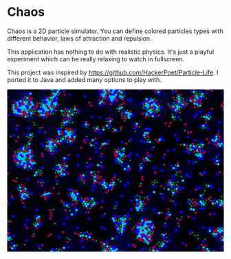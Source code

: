 # Chaos

Chaos is a 2D particle simulator. You can define colored particles types with different behavior, laws of attraction and
repulsion.

This application has nothing to do with realistic physics. It's just a playful experiment which can be really relaxing
to watch in fullscreen.

This project was inspired by https://github.com/HackerPoet/Particle-Life. I ported it to Java and added many options to
play with.

![Screenshot](/images/screenshot.png?raw=true)

